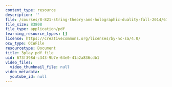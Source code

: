 ```yaml
---
content_type: resource
description: ''
file: /courses/8-821-string-theory-and-holographic-duality-fall-2014/673f398dc3439b7e64e041a2a836cdb1_iPWIqjYkVns.pdf
file_size: 83808
file_type: application/pdf
learning_resource_types: []
license: https://creativecommons.org/licenses/by-nc-sa/4.0/
ocw_type: OCWFile
resourcetype: Document
title: 3play pdf file
uid: 673f398d-c343-9b7e-64e0-41a2a836cdb1
video_files:
  video_thumbnail_file: null
video_metadata:
  youtube_id: null
---
```

